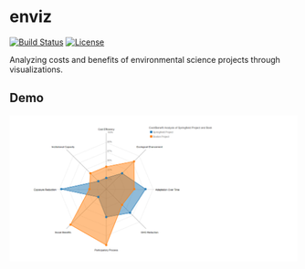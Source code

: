 # enviz

[![Build Status](https://travis-ci.org/abhinavtripathy/enviscience-analysis.svg?branch=master)](https://travis-ci.org/abhinavtripathy/enviscience-analysis)
[![License](http://img.shields.io/badge/License-MIT-brightgreen.svg)](./LICENSE)

Analyzing costs and benefits of environmental science projects through visualizations. 

## Demo
![pic of program in normal use](assets/demo.png?raw=true)
